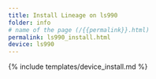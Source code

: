 ```yaml
---
title: Install Lineage on ls990
folder: info
# name of the page (/{{permalink}}.html)
permalink: ls990_install.html
device: ls990
---
```

{% include templates/device_install.md %}
